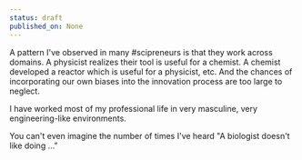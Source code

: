 ```yaml
---
status: draft
published_on: None
---
```


A pattern I've observed in many #scipreneurs is that they work across domains. A physicist realizes their tool is useful for a chemist. A chemist developed a reactor which is useful for a physicist, etc. And the chances of incorporating our own biases into the innovation process are too large to neglect. 

I have worked most of my professional life in very masculine, very engineering-like environments.

You can't even imagine the number of times I've heard "A biologist doesn't like doing ..."